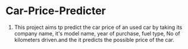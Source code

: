 # Car-Price-Predicter
1. This project aims tp predict the car price of an used car by taking its company name, it's model name, year of purchase, fuel type, No of kilometers driven.and the it predicts the possible price of the car.


